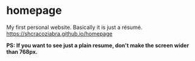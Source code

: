 # homepage
My first personal website. Basically it is just a résumé.
https://shcracoziabra.github.io/homepage

**PS: If you want to see just a plain resume, don't make the screen wider than 768px.**
